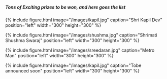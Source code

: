  
##### Tons of Exciting prizes to be won, and here goes the list 


{% include figure.html image="/images/kapil.jpg" caption="Shri Kapil Dev" position="left" width="300" height="300" %}


{% include figure.html image="/images/shushma.jpg" caption="Shrimati Shushma Swaraj" position="left" width="300" height="300" %}


{% include figure.html image="/images/sreedaran.jpg" caption="Metro Man" position="left" width="300" height="300" %}


{% include figure.html image="/images/kapil.jpg" caption="Tobe announced soon" position="left" width="300" height="300" %}


